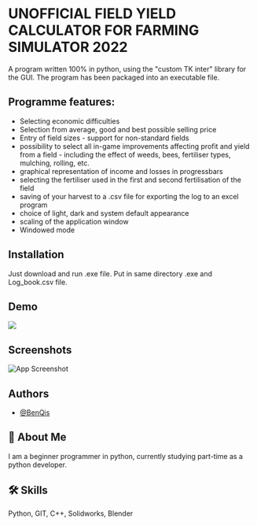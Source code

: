 
# UNOFFICIAL FIELD YIELD CALCULATOR FOR FARMING SIMULATOR 2022

A program written 100% in python, using the "custom TK inter" library for the GUI. The program has been packaged into an executable file. 



## Programme features:


- Selecting economic difficulties
- Selection from average, good and best possible selling price
- Entry of field sizes - support for non-standard fields
- possibility to select all in-game improvements affecting profit and yield from a field - including the effect of weeds, bees, fertiliser types, mulching, rolling, etc.
- graphical representation of income and losses in progressbars
- selecting the fertiliser used in the first and second fertilisation of the field
- saving of your harvest to a .csv file for exporting the log to an excel program
- choice of light, dark and system default appearance
- scaling of the application window
- Windowed mode
## Installation

Just download and run .exe file.
Put in same directory .exe and Log_book.csv file.
## Demo

![](https://github.com/BenQis/Farming-Simulator-Yeald-Calculator/DemoGIF.gif)


## Screenshots

![App Screenshot](https://via.placeholder.com/468x300?text=App+Screenshot+Here)


## Authors

- [@BenQis](https://github.com/BenQis)


## 🚀 About Me
I am a beginner programmer in python, currently studying part-time as a python developer.
## 🛠 Skills
Python, GIT, C++, Solidworks, Blender

